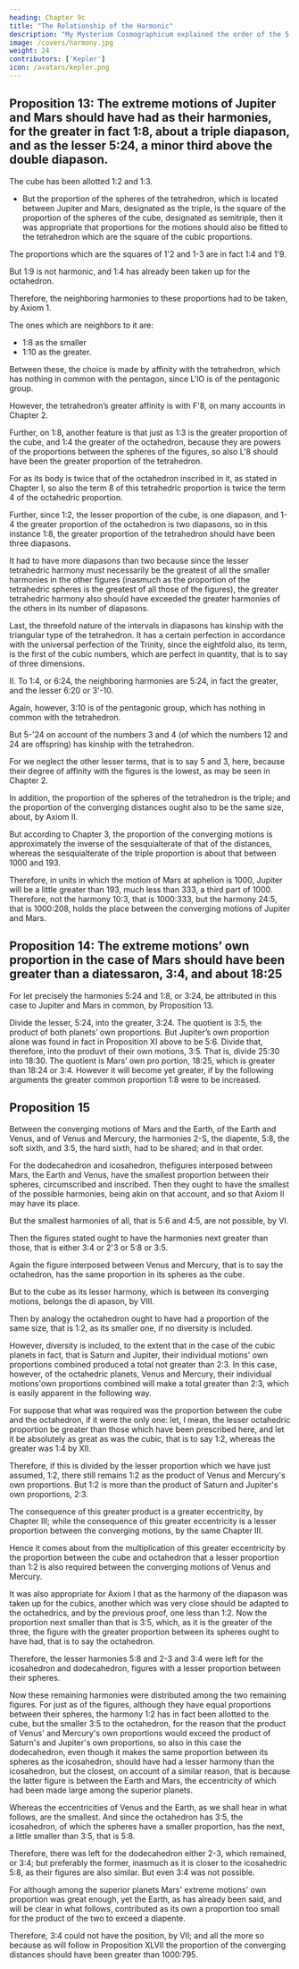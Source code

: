 ```yaml
---
heading: Chapter 9c
title: "The Relationship of the Harmonic"
description: "My Mysterium Cosmographicum explained the order of the 5 solids in the world"
image: /covers/harmony.jpg
weight: 24
contributors: ['Kepler']
icon: /avatars/kepler.png
---
```




## Proposition 13: The extreme motions of Jupiter and Mars should have had as their harmonies, for the greater in fact 1:8, about a triple diapason, and as the lesser 5:24, a minor third above the double diapason.

The cube has been allotted 1:2 and 1:3.
- But the proportion of the spheres of the tetrahedron, which is located between Jupiter and Mars, designated as the triple, is the square of the proportion of the spheres of the cube, designated as semitriple, then it was appropriate that proportions for the motions should also be fitted to the tetrahedron which are the square of the cubic proportions. 

The proportions which are the squares of 1'2 and 1-3 are in fact 1:4 and 1'9. 

But 1:9 is not harmonic, and 1:4 has already been taken up for the octahedron. 

Therefore, the neighboring harmonies to these proportions had to be taken, by Axiom 1. 

The ones which are neighbors to it are:
- 1:8 as the smaller
- 1:10 as the greater. 

Between these, the choice is made by affinity with the tetrahedron, which has nothing in common with the pentagon, since L'lO is of the pentagonic group. 

However, the tetrahedron’s greater affinity is with F'8, on many accounts in Chapter 2. 

Further, on 1:8, another feature is that just as 1:3 is the greater proportion of the cube, and 1:4 the greater of the octahedron, because they are powers of the proportions between the spheres of the figures, so also L'8 should have been the greater proportion of the tetrahedron.

For as its body is twice that of the octahedron inscribed in it, as stated in Chapter I, so also the term 8 of this tetrahedric proportion is twice the term 4 of the octahedric proportion. 

Further, since 1:2, the lesser proportion of the cube, is one diapason, and 1-4 the greater proportion of the octahedron is two diapasons, so in this instance 1:8, the greater proportion of the tetrahedron should have been three diapasons. 

It had to have more diapasons than two because since the lesser tetrahedric harmony must necessarily be the greatest of all the smaller harmonies in the other figures (inasmuch as the proportion of the tetrahedric spheres is the greatest of all those of the figures), the greater tetrahedric harmony also should have exceeded the greater harmonies of the others in its number of diapasons. 

Last, the threefold nature of the intervals in diapasons has kinship with the triangular type of the tetrahedron. It has a certain perfection in accordance with the universal perfection of the Trinity, since the eightfold also, its term, is the first of the cubic numbers, which are perfect in quantity, that is to say of three dimensions. 


II. To 1:4, or 6:24, the neighboring harmonies are 5:24, in fact the greater, and the lesser 6:20 or 3'-10.

Again, however, 3:10 is of the pentagonic group, which has nothing in common with the tetrahedron. 

But 5-'24 on account of the numbers 3 and 4 (of which the numbers 12 and 24 are offspring) has kinship with the tetrahedron. 

For we neglect the other lesser terms, that is to say 5 and 3, here, because their degree of affinity with the figures is the lowest, as may be seen in Chapter 2.

In addition, the proportion of the spheres of the tetrahedron is the triple; and the proportion of the converging distances ought also to be the same size, about, by Axiom II. 

But according to Chapter 3, the proportion of the converging motions is approximately the inverse of the sesquialterate of that of the distances, whereas the sesquialterate of the triple proportion is about that between 1000 and 193.

Therefore, in units in which the motion of Mars at aphelion is 1000, Jupiter will be a little greater than 193, much less than 333, a third part of 1000. Therefore, not the harmony 10:3, that is 1000:333, but
the harmony 24:5, that is 1000:208, holds the place between the converging
motions of Jupiter and Mars.


## Proposition 14: The extreme motions’ own proportion in the case of Mars should have been greater than a diatessaron, 3:4, and about 18:25

For let precisely the harmonies 5:24 and 1:8, or 3:24, be attributed in this case to Jupiter and Mars in common, by Proposition 13. 

Divide the lesser, 5:24, into the greater, 3:24. The quotient is 3:5, the product of both planets’ own proportions. But Jupiter’s own proportion alone was found in fact in Proposition XI above to be 5:6. Divide that, therefore, into the produvt of their own
motions, 3:5. That is, divide 25:30 into 18:30. The quotient is Mars’ own pro­
portion, 18:25, which is greater than 18:24 or 3:4. However it will become
yet greater, if by the following arguments the greater common proportion 1:8
were to be increased.


## Proposition 15

Between the converging motions of Mars and the Earth, of the Earth and Venus, and of Venus and Mercury, the harmonies 2-S, the diapente, 5:8, the soft sixth, and 3:5, the hard sixth, had to be shared; and in
that order.

For the dodecahedron and icosahedron, thefigures interposed between Mars, the Earth and Venus, have the smallest proportion between their spheres, circumscribed and inscribed. Then they ought to have the smallest of the possible
harmonies, being akin on that account, and so that Axiom II may have its place.

But the smallest harmonies of all, that is 5:6 and 4:5, are not possible, by VI.

Then the figures stated ought to have the harmonies next greater than those,
that is either 3:4 or 2'3 or 5:8 or 3:5.

Again the figure interposed between Venus and Mercury, that is to say the octahedron, has the same proportion in its spheres as the cube. 

But to the cube as its lesser harmony, which is between its converging motions, belongs the di­
apason, by VIII.

Then by analogy the octahedron ought to have had a proportion of the same size, that is 1:2, as its smaller one, if no diversity is included. 

However, diversity is included, to the extent that in the case of the cubic planets in fact, that is Saturn and Jupiter, their individual motions' own proportions combined produced a total not greater than 2:3. In this case, however, of the
octahedric planets, Venus and Mercury, their individual motions'own proportions combined will make a total greater than 2:3, which is easily apparent in the following way. 

For suppose that what was required was the proportion between the cube and the octahedron, if it were the only one: let, I mean, the lesser octahedric proportion be greater than those which have been prescribed
here, and let it be absolutely as great as was the cubic, that is to say 1:2, whereas
the greater was 1:4 by XII.

Therefore, if this is divided by the lesser proportion which we have just assumed, 1:2, there still remains 1:2 as the product of Venus and Mercury's own proportions. But 1:2 is more than the product of Saturn
and Jupiter's own proportions, 2:3.

The consequence of this greater product is a greater eccentricity, by Chapter III; while the consequence of this
greater eccentricity is a lesser proportion between the converging motions, by
the same Chapter III. 

Hence it comes about from the multiplication of this greater eccentricity by the proportion between the cube and octahedron that a lesser proportion than 1:2 is also required between the converging motions of Venus
and Mercury. 

It was also appropriate for Axiom I that as the harmony of the diapason was taken up for the cubics, another which was very close should be adapted to the octahedrics, and by the previous proof, one less than 1:2. Now
the proportion next smaller than that is 3:5, which, as it is the greater of the
three, the figure with the greater proportion between its spheres ought to have
had, that is to say the octahedron.

Therefore, the lesser harmonies 5:8 and 2-3 and 3:4 were left for the icosahedron and dodecahedron, figures with a lesser
proportion between their spheres. 

Now these remaining harmonies were distributed among the two remaining figures. For just as of the figures, although they have equal proportions between their spheres, the harmony 1:2 has in fact been allotted to the cube, but the smaller 3:5 to the octahedron, for the reason that the product of Venus' and Mercury's own proportions would exceed the product of Saturn's and Jupiter's own proportions, so also in this case the dodecahedron, even though it makes the same proportion between its spheres as the icosahedron, should have had a lesser harmony than the icosahedron, but the closest, on account of a similar reason, that is because the latter figure is between the Earth and Mars, the eccentricity of which had been made large among the superior planets.

Whereas the eccentricities of Venus and the Earth, as we shall hear in what follows, are the smallest. And since the octahedron has 3:5, the icosahedron, of which the spheres have a smaller proportion, has the next, a little smaller than 3:5, that is 5:8. 

Therefore, there was left for the dodecahedron either 2-3, which remained, or 3:4; but preferably the former, inasmuch as it is closer to the icosahedric 5:8, as their figures are also similar.
But even 3:4 was not possible. 

For although among the superior planets Mars' extreme motions' own proportion was great enough, yet the Earth, as has
already been said, and will be clear in what follows, contributed as its own a proportion too small for the product of the two to exceed a diapente. 

Therefore, 3:4 could not have the position, by VII; and all the more so because as will follow in Proposition XLVII the proportion of the converging distances should have been greater than 1000:795.
